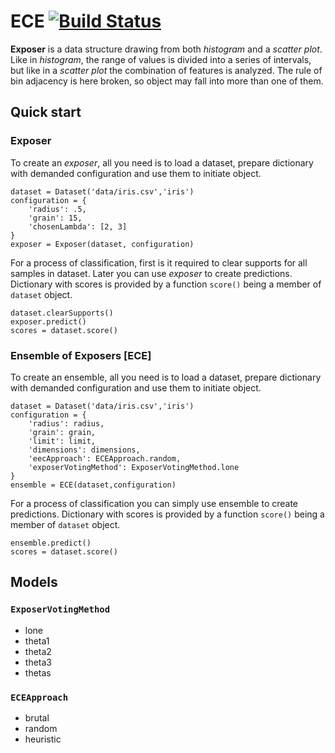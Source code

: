 # ECE [![Build Status](https://travis-ci.org/xehivs/ECE.svg?branch=master)](https://travis-ci.org/w4k2/ECE)

**Exposer** is a data structure drawing from both <em>histogram</em> and a <em>scatter plot</em>. Like in <em>histogram</em>, the range of values is divided into a series of intervals, but like in a <em>scatter plot</em> the combination of features is analyzed. The rule of bin adjacency is here broken, so object may fall into more than one of them.

## Quick start

### Exposer

To create an _exposer_, all you need is to load a dataset, prepare dictionary with demanded configuration and use them to initiate object.

    dataset = Dataset('data/iris.csv','iris')
    configuration = {
        'radius': .5, 
        'grain': 15,
        'chosenLambda': [2, 3]
    }
    exposer = Exposer(dataset, configuration)

For a process of classification, first is it required to clear supports for all samples in dataset. Later you can use _exposer_ to create predictions. Dictionary with scores is provided by a function `score()` being a member of `dataset` object.

    dataset.clearSupports()
    exposer.predict()
    scores = dataset.score()

### Ensemble of Exposers [ECE]

To create an ensemble, all you need is to load a dataset, prepare dictionary with demanded configuration and use them to initiate object.

    dataset = Dataset('data/iris.csv','iris')
    configuration = {
        'radius': radius, 
        'grain': grain, 
        'limit': limit, 
        'dimensions': dimensions,
        'eecApproach': ECEApproach.random,
        'exposerVotingMethod': ExposerVotingMethod.lone
    }
    ensemble = ECE(dataset,configuration)

For a process of classification you can simply use ensemble to create predictions. Dictionary with scores is provided by a function `score()` being a member of `dataset` object.

    ensemble.predict()
    scores = dataset.score()

## Models

### `ExposerVotingMethod`

- lone
- theta1
- theta2
- theta3
- thetas

### `ECEApproach`

- brutal
- random
- heuristic
